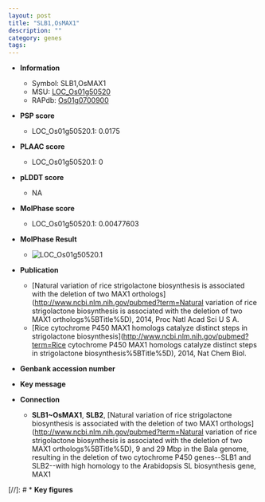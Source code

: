 ```yaml
---
layout: post
title: "SLB1,OsMAX1"
description: ""
category: genes
tags: 
---
```


* **Information**  
    + Symbol: SLB1,OsMAX1  
    + MSU: [LOC_Os01g50520](http://rice.plantbiology.msu.edu/cgi-bin/ORF_infopage.cgi?orf=LOC_Os01g50520)  
    + RAPdb: [Os01g0700900](http://rapdb.dna.affrc.go.jp/viewer/gbrowse_details/irgsp1?name=Os01g0700900)  

* **PSP score**  
    + LOC_Os01g50520.1: 0.0175 

* **PLAAC score**  
    + LOC_Os01g50520.1: 0 

* **pLDDT score**
    + NA


* **MolPhase score**
    + LOC_Os01g50520.1: 0.00477603

* **MolPhase Result**
    + ![LOC_Os01g50520.1](https://304243504.github.io/Pictures/LOC_Os01g/LOC_Os01g50520.1.png)

* **Publication**  
    + [Natural variation of rice strigolactone biosynthesis is associated with the deletion of two MAX1 orthologs](http://www.ncbi.nlm.nih.gov/pubmed?term=Natural variation of rice strigolactone biosynthesis is associated with the deletion of two MAX1 orthologs%5BTitle%5D), 2014, Proc Natl Acad Sci U S A.
    + [Rice cytochrome P450 MAX1 homologs catalyze distinct steps in strigolactone biosynthesis](http://www.ncbi.nlm.nih.gov/pubmed?term=Rice cytochrome P450 MAX1 homologs catalyze distinct steps in strigolactone biosynthesis%5BTitle%5D), 2014, Nat Chem Biol.

* **Genbank accession number**  

* **Key message**  

* **Connection**  
    + __SLB1~OsMAX1__, __SLB2__, [Natural variation of rice strigolactone biosynthesis is associated with the deletion of two MAX1 orthologs](http://www.ncbi.nlm.nih.gov/pubmed?term=Natural variation of rice strigolactone biosynthesis is associated with the deletion of two MAX1 orthologs%5BTitle%5D), 9 and 29 Mbp in the Bala genome, resulting in the deletion of two cytochrome P450 genes--SLB1 and SLB2--with high homology to the Arabidopsis SL biosynthesis gene, MAX1

[//]: # * **Key figures**  


